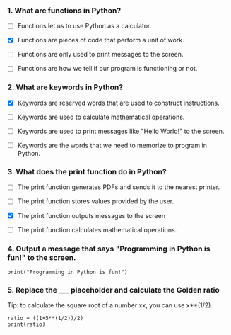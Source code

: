 ### 1. What are functions in Python?

- [ ] Functions let us to use Python as a calculator.

- [x] Functions are pieces of code that perform a unit of work.

- [ ] Functions are only used to print messages to the screen.

- [ ] Functions are how we tell if our program is functioning or not.

### 2. What are keywords in Python?

- [x] Keywords are reserved words that are used to construct instructions.

- [ ] Keywords are used to calculate mathematical operations.

- [ ] Keywords are used to print messages like "Hello World!" to the screen.

- [ ] Keywords are the words that we need to memorize to program in Python.

### 3. What does the print function do in Python?

- [ ] The print function generates PDFs and sends it to the nearest printer.

- [ ] The print function stores values provided by the user.

- [x] The print function outputs messages to the screen

- [ ] The print function calculates mathematical operations.

### 4. Output a message that says "Programming in Python is fun!" to the screen.
```
print("Programming in Python is fun!")
```

### 5. Replace the ___ placeholder and calculate the Golden ratio
Tip: to calculate the square root of a number xx, you can use x**(1/2).
```
ratio = ((1+5**(1/2))/2)
print(ratio)
```


